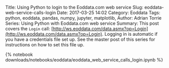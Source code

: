 Title: Using Python to login to the Eoddata.com web service
Slug: eoddata-web-service-calls-login
Date: 2017-03-25 14:02
Category: Eoddata
Tags: python, eoddata, pandas, numpy, jupyter, matplotlib, 
Author: Adrian Torrie
Series: Using Python with Eoddata.com web service
Summary: This post covers the `Login` call: [http://ws.eoddata.com/data.asmx?op=Login](http://ws.eoddata.com/data.asmx?op=Login). Logging in is automatic if you have a credentials file set up. See the master post of this series for instructions on how to set this file up.

{% notebook downloads/notebooks/eoddata/eoddata_web_service_calls_login.ipynb %}
